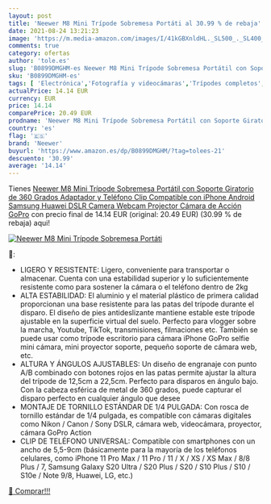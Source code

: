 ```yaml
---
layout: post
title: 'Neewer M8 Mini Trípode Sobremesa Portáti al 30.99 % de rebaja'
date: 2021-08-24 13:21:23
image: 'https://m.media-amazon.com/images/I/41kGBXnldHL._SL500_._SL400_.jpg'
comments: true
category: ofertas
author: 'tole.es'
slug: 'B0899DMGHM-es Neewer M8 Mini Trípode Sobremesa Portátil con Soporte...'
sku: 'B0899DMGHM-es'
tags: [ 'Electrónica','Fotografía y videocámaras','Trípodes completos','Trípodes y monopies','iphone','neewer', ]
actualPrice: 14.14 EUR
currency: EUR
price: 14.14
comparePrice: 20.49 EUR
prodname: 'Neewer M8 Mini Trípode Sobremesa Portátil con Soporte Giratorio de 360 Grados Adaptador y Teléfono Clip Compatible con iPhone Android Samsung Huawei DSLR Camera Webcam Projector Cámara de Acción GoPro'
country: 'es'
flag: '🇪🇸'
brand: 'Neewer'
buyurl: 'https://www.amazon.es/dp/B0899DMGHM/?tag=tolees-21'
descuento: '30.99'
average: '14.14'
---
```


Tienes [Neewer M8 Mini Trípode Sobremesa Portátil con Soporte Giratorio de 360 Grados Adaptador y Teléfono Clip Compatible con iPhone Android Samsung Huawei DSLR Camera Webcam Projector Cámara de Acción GoPro](https://www.amazon.es/dp/B0899DMGHM/?tag=tolees-21) con precio final de  14.14 EUR (original: 20.49 EUR) (30.99 %  de rebaja) aqui!

[![Neewer M8 Mini Trípode Sobremesa Portáti](https://m.media-amazon.com/images/I/41kGBXnldHL._SL500_._SL400_.jpg)](https://www.amazon.es/dp/B0899DMGHM/?tag=tolees-21)

🔎:

- LIGERO Y RESISTENTE: Ligero, conveniente para transportar o almacenar. Cuenta con una estabilidad superior y lo suficientemente resistente como para sostener la cámara o el teléfono dentro de 2kg
- ALTA ESTABILIDAD: El aluminio y el material plástico de primera calidad proporcionan una base resistente para las patas del trípode durante el disparo. El diseño de pies antideslizante mantiene estable este trípode ajustable en la superficie virtual del suelo. Perfecto para vlogger sobre la marcha, Youtube, TikTok, transmisiones, filmaciones etc. También se puede usar como trípode escritorio para cámara iPhone GoPro selfie mini cámara, mini proyector soporte, pequeño soporte de cámara web, etc.
- ALTURA Y ÁNGULOS AJUSTABLES: Un diseño de engranaje con punto A/B combinado con botones rojos en las patas permite ajustar la altura del trípode de 12,5cm a 22,5cm. Perfecto para disparos en ángulo bajo. Con la cabeza esférica de metal de 360 ​​grados, puede capturar el disparo perfecto en cualquier ángulo que desee
- MONTAJE DE TORNILLO ESTÁNDAR DE 1/4 PULGADA: Con rosca de tornillo estándar de 1/4 pulgada, es compatible con cámaras digitales como Nikon / Canon / Sony DSLR, cámara web, videocámara, proyector, cámara GoPro Action
- CLIP DE TELÉFONO UNIVERSAL: Compatible con smartphones con un ancho de 5,5-9cm (básicamente para la mayoría de los teléfonos celulares, como iPhone 11 Pro Max / 11 Pro / 11 / X / XS / XS Max / 8/8 Plus / 7, Samsung Galaxy S20 Ultra / S20 Plus / S20 / S10 Plus / S10 / S10e / Note 9/8, Huawei, LG, etc.)

[🛒 Comprar!!!](https://www.amazon.es/dp/B0899DMGHM/?tag=tolees-21)
